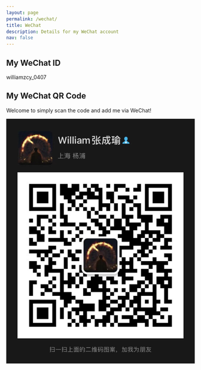 ```yaml
---
layout: page
permalink: /wechat/
title: WeChat
description: Details for my WeChat account
nav: false
---
```


## My WeChat ID

williamzcy_0407

## My WeChat QR Code

Welcome to simply scan the code and add me via WeChat!

![wechat_qr_code](/assets/img/wechat_qr.jpg)


    